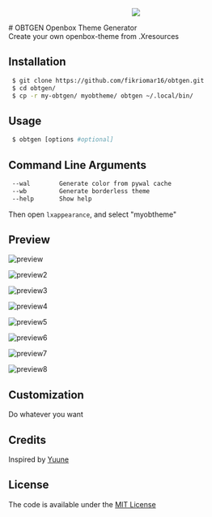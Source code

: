 <p align="center">
	<a name="top" href="https://github.com/fikriomar16/obtgen"><img src="https://i.imgur.com/5DBDnjk.png">
	</a>
</p>
# OBTGEN
Openbox Theme Generator <br />
Create your own openbox-theme from .Xresources <br />

## Installation
```sh
 $ git clone https://github.com/fikriomar16/obtgen.git
 $ cd obtgen/
 $ cp -r my-obtgen/ myobtheme/ obtgen ~/.local/bin/
```

## Usage
```sh
 $ obtgen [options #optional]
```
## Command Line Arguments
```sh
 --wal        Generate color from pywal cache
 --wb         Generate borderless theme
 --help       Show help
```

Then open `lxappearance`, and select "myobtheme"

## Preview
![preview](https://raw.githubusercontent.com/fikriomar16/obtgen/master/preview/preview-obtgen.png)

![preview2](https://raw.githubusercontent.com/fikriomar16/obtgen/master/preview/preview-obtgen-wal.png)

![preview3](https://raw.githubusercontent.com/fikriomar16/obtgen/master/preview/preview-obtgen-wal2.png)

![preview4](https://raw.githubusercontent.com/fikriomar16/obtgen/master/preview/preview-obtgen-wal3.png)

![preview5](https://raw.githubusercontent.com/fikriomar16/obtgen/master/preview/preview-obtgen-wal4.png)

![preview6](https://raw.githubusercontent.com/fikriomar16/obtgen/master/preview/preview-obtgen-wal5.png)

![preview7](https://raw.githubusercontent.com/fikriomar16/obtgen/master/preview/preview-obtgen-wal6.png)

![preview8](https://raw.githubusercontent.com/fikriomar16/obtgen/master/preview/preview-obtgen-wal7.png)

## Customization
 Do whatever you want

## Credits
 Inspired by [Yuune](https://github.com/yuune/)

## License
The code is available under the [MIT License](https://github.com/fikriomar16/obtgen/blob/master/LICENSE.md)
